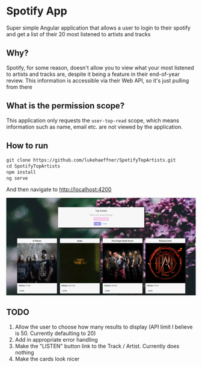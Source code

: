 # Spotify App

Super simple Angular application that allows a user to login to their spotify and get a list of their 20 most listened to artists and tracks

## Why?
Spotify, for some reason, doesn't allow you to view what your most listened to artists and tracks are, despite it being a feature in their end-of-year review. This information is accessible via their Web API, so it's just pulling from there

## What is the permission scope?
This application only requests the `user-top-read` scope, which means information such as name, email etc. are not viewed by the application.

## How to run
```
git clone https://github.com/lukehaeffner/SpotifyTopArtists.git
cd SpotifyTopArtists
npm install
ng serve
```

And then navigate to [http://localhost:4200](http://localhost:4200/)

![](img/artists.png)

## TODO
1. Allow the user to choose how many results to display (API limit I believe is 50. Currently defaulting to 20)
2. Add in appropriate error handling
3. Make the "LISTEN" button link to the Track / Artist. Currently does nothing
4. Make the cards look nicer